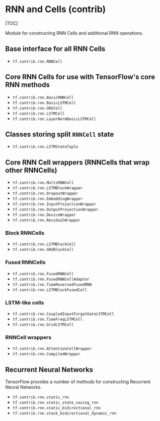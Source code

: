 # RNN and Cells (contrib)
[TOC]

Module for constructing RNN Cells and additional RNN operations.

## Base interface for all RNN Cells

*   `tf.contrib.rnn.RNNCell`

## Core RNN Cells for use with TensorFlow's core RNN methods

*   `tf.contrib.rnn.BasicRNNCell`
*   `tf.contrib.rnn.BasicLSTMCell`
*   `tf.contrib.rnn.GRUCell`
*   `tf.contrib.rnn.LSTMCell`
*   `tf.contrib.rnn.LayerNormBasicLSTMCell`

## Classes storing split `RNNCell` state

*   `tf.contrib.rnn.LSTMStateTuple`

## Core RNN Cell wrappers (RNNCells that wrap other RNNCells)

*   `tf.contrib.rnn.MultiRNNCell`
*   `tf.contrib.rnn.LSTMBlockWrapper`
*   `tf.contrib.rnn.DropoutWrapper`
*   `tf.contrib.rnn.EmbeddingWrapper`
*   `tf.contrib.rnn.InputProjectionWrapper`
*   `tf.contrib.rnn.OutputProjectionWrapper`
*   `tf.contrib.rnn.DeviceWrapper`
*   `tf.contrib.rnn.ResidualWrapper`

### Block RNNCells
*   `tf.contrib.rnn.LSTMBlockCell`
*   `tf.contrib.rnn.GRUBlockCell`

### Fused RNNCells
*   `tf.contrib.rnn.FusedRNNCell`
*   `tf.contrib.rnn.FusedRNNCellAdaptor`
*   `tf.contrib.rnn.TimeReversedFusedRNN`
*   `tf.contrib.rnn.LSTMBlockFusedCell`

### LSTM-like cells
*   `tf.contrib.rnn.CoupledInputForgetGateLSTMCell`
*   `tf.contrib.rnn.TimeFreqLSTMCell`
*   `tf.contrib.rnn.GridLSTMCell`

### RNNCell wrappers
*   `tf.contrib.rnn.AttentionCellWrapper`
*   `tf.contrib.rnn.CompiledWrapper`


## Recurrent Neural Networks

TensorFlow provides a number of methods for constructing Recurrent Neural
Networks.

*   `tf.contrib.rnn.static_rnn`
*   `tf.contrib.rnn.static_state_saving_rnn`
*   `tf.contrib.rnn.static_bidirectional_rnn`
*   `tf.contrib.rnn.stack_bidirectional_dynamic_rnn`
